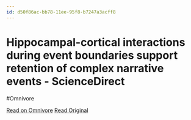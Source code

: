 ```yaml
---
id: d50f86ac-bb78-11ee-95f8-b7247a3acff8
---
```


# Hippocampal-cortical interactions during event boundaries support retention of complex narrative events - ScienceDirect
#Omnivore

[Read on Omnivore](https://omnivore.app/me/hippocampal-cortical-interactions-during-event-boundaries-suppor-18d407aeb08)
[Read Original](https://www.sciencedirect.com/science/article/abs/pii/S0896627323007663?dgcid=rss_sd_all)

